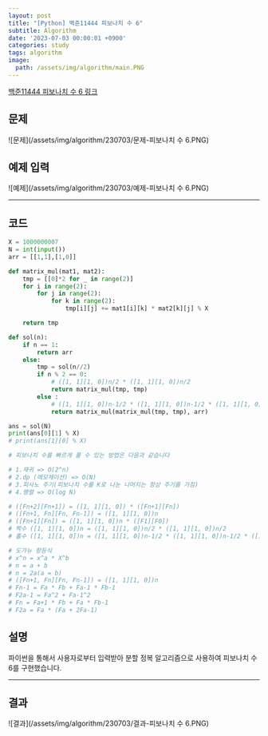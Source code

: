 ```yaml
---
layout: post
title: "[Python] 백준11444 피보나치 수 6"
subtitle: Algorithm
date: '2023-07-03 00:00:01 +0900'
categories: study
tags: algorithm
image:
  path: /assets/img/algorithm/main.PNG
---
```


[백준11444 피보나치 수 6 링크](https://www.acmicpc.net/problem/11444)

<!--more-->

## 문제
![문제](/assets/img/algorithm/230703/문제-피보나치 수 6.PNG)

## 예제 입력
![예제](/assets/img/algorithm/230703/예제-피보나치 수 6.PNG)

---

## 코드
```Python
X = 1000000007
N = int(input())
arr = [[1,1],[1,0]]

def matrix_mul(mat1, mat2):
    tmp = [[0]*2 for _ in range(2)]
    for i in range(2):
        for j in range(2):
            for k in range(2):
                tmp[i][j] += mat1[i][k] * mat2[k][j] % X

    return tmp

def sol(n):
    if n == 1:
        return arr
    else:
        tmp = sol(n//2)
        if n % 2 == 0:
            # ([1, 1][1, 0])n/2 * ([1, 1][1, 0])n/2
            return matrix_mul(tmp, tmp)
        else :
            # ([1, 1][1, 0])n-1/2 * ([1, 1][1, 0])n-1/2 * ([1, 1][1, 0])
            return matrix_mul(matrix_mul(tmp, tmp), arr)

ans = sol(N)
print(ans[0][1] % X)
# print(ans[1][0] % X)

# 피보나치 수를 빠르게 풀 수 있는 방법은 다음과 같습니다

# 1.재귀 => O(2^n)
# 2.dp (메모제이션) => O(N)
# 3.피사노 주기(피보나치 수를 K로 나눈 나머지는 항상 주기를 가짐)
# 4.행렬 => O(log N)

# ([Fn+2][Fn+1]) = ([1, 1][1, 0]) * ([Fn+1][Fn])
# ([Fn+1, Fn][Fn, Fn-1]) = ([1, 1][1, 0])n
# ([Fn+1][Fn]) = ([1, 1][1, 0])n * ([F1][F0])
# 짝수 ([1, 1][1, 0])n = ([1, 1][1, 0])n/2 * ([1, 1][1, 0])n/2
# 홀수 ([1, 1][1, 0])n = ([1, 1][1, 0])n-1/2 * ([1, 1][1, 0])n-1/2 * ([1, 1][1, 0])

# 도가뉴 항등식
# x^n = x^a * X^b
# n = a + b
# n = 2a(a = b)
# ([Fn+1, Fn][Fn, Fn-1]) = ([1, 1][1, 0])n
# Fn-1 = Fa * Fb + Fa-1 * Fb-1
# F2a-1 = Fa^2 + Fa-1^2
# Fn = Fa+1 * Fb + Fa * Fb-1
# F2a = Fa * (Fa + 2Fa-1)
```
## 설명
파이썬을 통해서 사용자로부터 입력받아 분할 정복 알고리즘으로 사용하여 피보나치 수 6를 구현했습니다. <br>

---

## 결과
![결과](/assets/img/algorithm/230703/결과-피보나치 수 6.PNG)